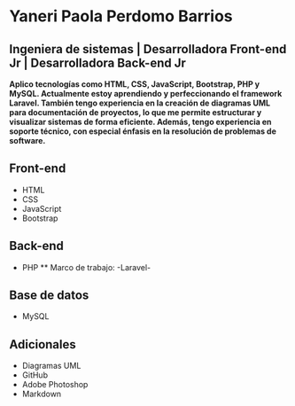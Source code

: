 # Yaneri Paola Perdomo Barrios
## Ingeniera de sistemas | Desarrolladora Front-end Jr | Desarrolladora Back-end Jr

**Aplico tecnologías como HTML, CSS, JavaScript, Bootstrap, PHP y MySQL. Actualmente estoy aprendiendo y perfeccionando el framework Laravel. También tengo experiencia en la creación de diagramas UML para documentación de proyectos, lo que me permite estructurar y visualizar sistemas de forma eficiente. Además, tengo experiencia en soporte técnico, con especial énfasis en la resolución de problemas de software.**

## Front-end
* HTML
* CSS
* JavaScript
* Bootstrap
## Back-end
* PHP
** Marco de trabajo: -Laravel-
## Base de datos
* MySQL
## Adicionales
* Diagramas UML
* GitHub
* Adobe Photoshop
* Markdown 
